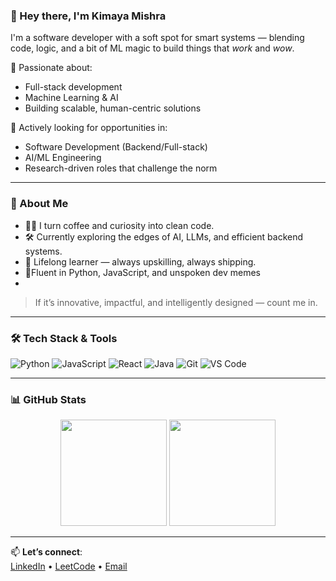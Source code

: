 <!--
**kimaya012/kimaya012** is a ✨ _special_ ✨ repository because its `README.md` (this file) appears on your GitHub profile.
-->
### 👋 Hey there, I'm Kimaya Mishra

I'm a software developer with a soft spot for smart systems — blending code, logic, and a bit of ML magic to build things that *work* and *wow*.

🧠 Passionate about:
- Full-stack development  
- Machine Learning & AI  
- Building scalable, human-centric solutions

💼 Actively looking for opportunities in:
- Software Development (Backend/Full-stack)
- AI/ML Engineering
- Research-driven roles that challenge the norm

---

### 🧩 About Me

- 👩‍💻 I turn coffee and curiosity into clean code.
- 🛠️ Currently exploring the edges of AI, LLMs, and efficient backend systems.
- 🌱 Lifelong learner — always upskilling, always shipping.
- 💬Fluent in Python, JavaScript, and unspoken dev memes
- 
> If it’s innovative, impactful, and intelligently designed — count me in.

---

### 🛠 Tech Stack & Tools  
![Python](https://img.shields.io/badge/-Python-3776AB?style=flat&logo=python&logoColor=white)
![JavaScript](https://img.shields.io/badge/-JavaScript-F7DF1E?style=flat&logo=javascript&logoColor=black)
![React](https://img.shields.io/badge/-React-20232A?style=flat&logo=react)
![Java](https://img.shields.io/badge/-Java-007396?style=flat&logo=java&logoColor=white)
![Git](https://img.shields.io/badge/-Git-F05032?style=flat&logo=git&logoColor=white)
![VS Code](https://img.shields.io/badge/-VS%20Code-007ACC?style=flat&logo=visual-studio-code&logoColor=white)

---

### 📊 GitHub Stats

<div align="center">

<!-- GitHub Stats -->
<img height="170px" src="https://github-readme-stats.vercel.app/api?username=kimaya012&show_icons=true&theme=default&hide=stars&count_private=true" />

<!-- Language Pie Chart -->
<img height="170px" src="https://github-readme-stats.vercel.app/api/top-langs/?username=kimaya012&layout=compact&theme=default" />

</div>

---

📫 **Let’s connect**:  
[LinkedIn](https://www.linkedin.com/in/kimayamishra12/) • [LeetCode](https://leetcode.com/u/kimaya_12/) • [Email](kimaya.mishra12@gmail.com)
